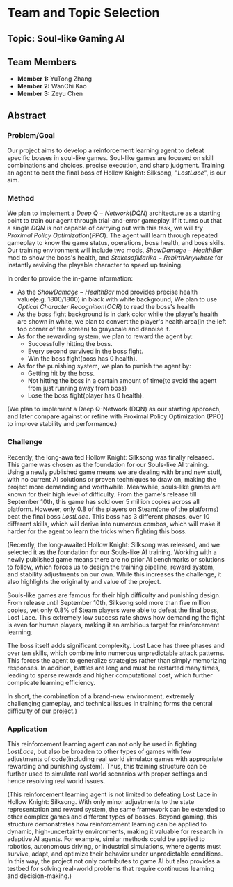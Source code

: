 # Team and Topic Selection

## Topic: Soul-like Gaming AI

## Team Members
- **Member 1:** YuTong Zhang
- **Member 2:** WanChi Kao
- **Member 3:** Zeyu Chen

## Abstract
### **Problem/Goal**
Our project aims to develop a reinforcement learning agent to defeat specific bosses in soul-like games. Soul-like games are focused on skill combinations and choices, precise execution, and sharp judgment. Training an agent to beat the final boss of Hollow Knight: Silksong, "$Lost Lace$", is our aim.

### **Method**
We plan to implement a $Deep$ $Q-Network(DQN)$ architecture as a starting point to train our agent through trial-and-error gameplay. If it turns out that a single $DQN$ is not capable of carrying out with this task, we will try $Proximal$ $Policy$ $Optimization(PPO)$. The agent will learn through repeated gameplay to know the game status, operations, boss health, and boss skills. Our training environment will include two mods, $ShowDamage - HealthBar$ mod to show the boss's health, and $Stakes of Marika - Rebirth Anywhere$ for instantly reviving the playable character to speed up training.

In order to provide the in-game information:
  - As the $ShowDamage - HealthBar$ mod provides precise health value(e.g. $1800/1800$) in black with white background, We plan to use $Optical$ $Character$ $Recognition(OCR)$ to read the boss's health 
  - As the boss fight background is in dark color while the player's health are shown in white, we plan to convert the player's health area(in the left top corner of the screen) to grayscale and denoise it.
  - As for the rewarding system, we plan to reward the agent by:
    -  Successfully hitting the boss.
    -  Every second survived in the boss fight.
    -  Win the boss fight(boss has 0 health).
 -  As for the punishing system, we plan to punish the agent by:
    -  Getting hit by the boss.
    -  Not hitting the boss in a certain amount of time(to avoid the agent from just running away from boss)
    -  Lose the boss fight(player has 0 health).

(We plan to implement a Deep Q-Network (DQN) as our starting approach, and later compare against or refine with Proximal Policy Optimization (PPO) to improve stability and performance.)

### **Challenge**
Recently, the long-awaited Hollow Knight: Silksong was finally released. This game was chosen as the foundation for our Souls-like AI training. Using a newly published game means we are dealing with brand new stuff, with no current AI solutions or proven techniques to draw on, making the project more demanding and worthwhile. Meanwhile, souls-like games are known for their high level of difficulty. From the game's release till September 10th, this game has sold over 5 million copies across all platform. However, only $0.8%$ of the players on Steam(one of the platforms) beat the final boss $Lost Lace$. This boss has $3$ different phases, over $10$ different skills, which will derive into numerous combos, which will make it harder for the agent to learn the tricks when fighting this boss.

(Recently, the long-awaited Hollow Knight: Silksong was released, and we selected it as the foundation for our Souls-like AI training. Working with a newly published game means there are no prior AI benchmarks or solutions to follow, which forces us to design the training pipeline, reward system, and stability adjustments on our own. While this increases the challenge, it also highlights the originality and value of the project.

Souls-like games are famous for their high difficulty and punishing design. From release until September 10th, Silksong sold more than five million copies, yet only 0.8% of Steam players were able to defeat the final boss, Lost Lace. This extremely low success rate shows how demanding the fight is even for human players, making it an ambitious target for reinforcement learning.

The boss itself adds significant complexity. Lost Lace has three phases and over ten skills, which combine into numerous unpredictable attack patterns. This forces the agent to generalize strategies rather than simply memorizing responses. In addition, battles are long and must be restarted many times, leading to sparse rewards and higher computational cost, which further complicate learning efficiency.

In short, the combination of a brand-new environment, extremely challenging gameplay, and technical issues in training forms the central difficulty of our project.)

### **Application**
This reinforcement learning agent can not only be used in fighting $Lost Lace$, but also be broaden to other types of games with few adjustments of code(including real world simulator games with appropriate rewarding and punishing system). Thus, this training structure can be further used to simulate real world scenarios with proper settings and hence resolving real world issues.

(This reinforcement learning agent is not limited to defeating Lost Lace in Hollow Knight: Silksong. With only minor adjustments to the state representation and reward system, the same framework can be extended to other complex games and different types of bosses. Beyond gaming, this structure demonstrates how reinforcement learning can be applied to dynamic, high-uncertainty environments, making it valuable for research in adaptive AI agents. For example, similar methods could be applied to robotics, autonomous driving, or industrial simulations, where agents must survive, adapt, and optimize their behavior under unpredictable conditions. In this way, the project not only contributes to game AI but also provides a testbed for solving real-world problems that require continuous learning and decision-making.)
